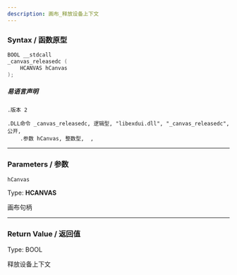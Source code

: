 ```yaml
---
description: 画布_释放设备上下文
---
```


### Syntax / 函数原型

```C++
BOOL __stdcall 
_canvas_releasedc (
    HCANVAS hCanvas
);
```

##### 易语言声明

```Elang
.版本 2

.DLL命令 _canvas_releasedc, 逻辑型, "libexdui.dll", "_canvas_releasedc", 公开, 
    .参数 hCanvas, 整数型,  , 
```

---

### Parameters / 参数

`hCanvas`

Type: **HCANVAS**

画布句柄

---

### Return Value / 返回值

Type: BOOL

释放设备上下文